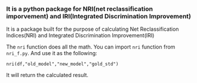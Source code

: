 ### It is a python package for NRI(net reclassification imporvement) and IRI(Integrated Discrimination Improvement)
It is a package built for the purpose of calculating Net Reclassification Indices(NRI) and Integrated Discrimination Improvement(IRI) 



The ``nri`` function does all the math. You can import ``nri`` function from ``nri_f.py``. And use it as the following:

``nri(df,"old_model","new_model","gold_std")
``

It will return the calculated result.

